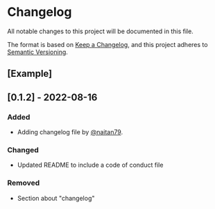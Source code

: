 # Changelog
All notable changes to this project will be documented in this file.

The format is based on [Keep a Changelog](https://keepachangelog.com/en/1.0.0/),
and this project adheres to [Semantic Versioning](https://semver.org/spec/v2.0.0.html).

## [Example]

## [0.1.2] - 2022-08-16
### Added
- Adding changelog file by [@naitan79](https://github.com/naitan79).

### Changed
- Updated README to include a code of conduct file

### Removed
- Section about "changelog"
